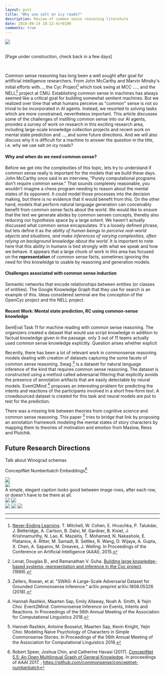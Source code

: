 ```yaml
---
layout: post
title: "Why use salt on icy roads?"
description: Review of common sense reasoning literature
date: 2018-08-14 18:12:41+0100
comments: true
---
```


<div class="img_row">
    <img class="col three" src="{{ site.baseurl }}/assets/img/icysalt.jpg">
</div>

<br>

[Page under construction, check back in a few days]

<br>

Common sense reasoning has long been a well sought after goal for artificial intelligence researchers. From John McCarthy and Marvin Minsky's initial efforts with..., the Cyc Project[^f1] which took swing at MCC ...., and the NELL[^f2] project at CMU. Establishing common sense in machines has always seemed like a critical goal for building somewhat sentient machines. But we realized over time that what humans perceive as "common" sense is not so trivial to be incorporated in AI agents. Instead, we resorted to solving tasks which are more constrained, nevertheless important. This article discusses some of the challenges of instilling common sense into our AI agents, provides a survey of work on research in this exciting research area, including large-scale knowledge collection projects and recent work on mental state prediction and ..., and some future directions. And we will also discuss why it is difficult for a machine to answer the question in the title, i.e. why we use salt on icy roads?

#### Why and when do we need common sense?

Before we get into the complexities of this topic, lets try to understand if common sense really is important for the models that we build these days. John McCarthy once said in an interview, "Purely computational programs don't require common sense." That sounds completely reasonable, you wouldn't imagine a chess program needing to reason about the mental states of its opponent. It could model those processes into the decision making, but there is no evidence that it would benefit from this. On the other hand, models that perform natural language generation can conceivably benefit from common sense facts about the world. We would like to ensure that the text we generate abides by common sensen concepts, thereby also reducing our hypothesis space by a large extent. We haven't actually discussed what common sense encapsulates. It's a loosely defined phrase, but lets define it as the *ability of human beings to perceive real-world objects and situations, and make inferences of varying complexities, often relying on background knowledge about the world*. It is important to note here that this ability in humans is tied strongly with what we speak and how we behave. It appears that a large chunk of work in this area has focused on the **representation** of common sense facts, sometimes ignoring the need for this knowledge to usable by reasoning and generation models.

#### Challenges associated with common sense induction

Semantic networks that encode relationships between entities (or classes of entities). The Google Knowledge Graph that they use for search is an example of this.
Ideas considered seminal are the conception of the OpenCyc project and the NELL project.


#### Recent Work: Mental state prediction, RC using common-sense knowledge 

SemEval Task 11 for machine reading with common sense reasoning. The organizers created a dataset that would use script knowledge in addition to factual knowledge given in the passage. only 3 out of 11 teams actually used common sense knowledge explicitly. Question arises whether explicit 


Recently, there has been a lot of relevant work in commonsense reasoning models dealing with creation of datasets capturing the some facets of common sense reasoning. Swag [^f5] is a dataset for natural language inference of the kind that requires common sense reasoning. The dataset is constructed using a method called adversarial filtering that explicitly avoids the presence of annotation artifacts that are easily detectable by neural models. Event2Mind [^f6] proposes an interesting problem for
predicting the intents and reactions of the participants involved in a short free-form text. A crowdsourced dataset is created for this task and neural models are put to test for the prediction. 

There was a missing link between theories from cognitive science and common sense reasoning. This paper [^f7] tries to bridge that link by proposing an annotation framework modeling the mental states of story characters by mapping them to theories of motivation and emotion from Maslow, Reiss and Plutchik.

## Future Research Directions

Talk about Winograd schemas

ConceptNet Numberbatch Embeddings[^f4]

<div class="img_row">
    <img class="col three" src="{{ site.baseurl }}/assets/img/9.jpg">
</div>
<div class="img_row">
    <img class="col three" src="{{ site.baseurl }}/assets/img/7.jpg">
</div>
<div class="col three caption">
    A simple, elegant caption looks good between image rows, after each row, or doesn't have to be there at all.
</div>
<div class="img_row">
    <img class="col two first" src="{{ site.baseurl }}/assets/img/8.jpg">
    <img class="col one last" src="{{ site.baseurl }}/assets/img/10.jpg">
</div>


<div class="img_row">
    <img class="col one first" src="{{ site.baseurl }}/assets/img/11.jpg">
    <img class="col one" src="{{ site.baseurl }}/assets/img/12.jpg">
    <img class="col one last" src="{{ site.baseurl }}/assets/img/7.jpg">
</div>


-------------------------------------------------------------------------------------


[^f1]: [Never-Ending Learning](http://www.cs.cmu.edu/~tom/pubs/NELL_aaai15.pdf). T. Mitchell, W. Cohen, E. Hruschka, P. Talukdar, J. Betteridge, A. Carlson, B. Dalvi, M. Gardner, B. Kisiel, J. Krishnamurthy, N. Lao, K. Mazaitis, T. Mohamed, N. Nakashole, E. Platanios, A. Ritter, M. Samadi, B. Settles, R. Wang, D. Wijaya, A. Gupta, X. Chen, A. Saparov, M. Greaves, J. Welling. In Proceedings of the Conference on Artificial Intelligence (AAAI), 2015.
[^f2]: Lenat, Douglas B., and Ramanathan V. Guha. [Building large knowledge-based systems; representation and inference in the Cyc project](https://www.sciencedirect.com/science/article/pii/000437029390092P). (1989).
[^f3]: Davis, Ernest, and Gary Marcus. [Commonsense reasoning and commonsense knowledge in artificial intelligence](https://dl.acm.org/citation.cfm?id=2701413). Communications of the ACM 58.9 (2015): 92-103.
[^f4]: Robert Speer, Joshua Chin, and Catherine Havasi (2017). [ConceptNet 5.5: An Open Multilingual Graph of General Knowledge](https://www.aaai.org/ocs/index.php/AAAI/AAAI17/paper/viewFile/14972/14051). In proceedings of AAAI 2017. ; https://github.com/commonsense/conceptnet-numberbatch
[^f5]: Zellers, Rowan, et al. "SWAG: A Large-Scale Adversarial Dataset for Grounded Commonsense Inference." arXiv preprint arXiv:1808.05326 (2018).
[^f6]: Hannah Rashkin, Maarten Sap, Emily Allaway, Noah A. Smith, & Yejin Choi. Event2Mind: Commonsense Inference on Events, Intents and Reactions. In Proceedings of the 56th Annual Meeting of the Association for Computational Linguistics 2018.
[^f7]: Hannah Rashkin, Antoine Bosselut, Maarten Sap, Kevin Knight, Yejin Choi. Modeling Naive Psychology of Characters in Simple Commonsense Stories. In Proceedings of the 56th Annual Meeting of the Association for Computational Linguistics 2018.
